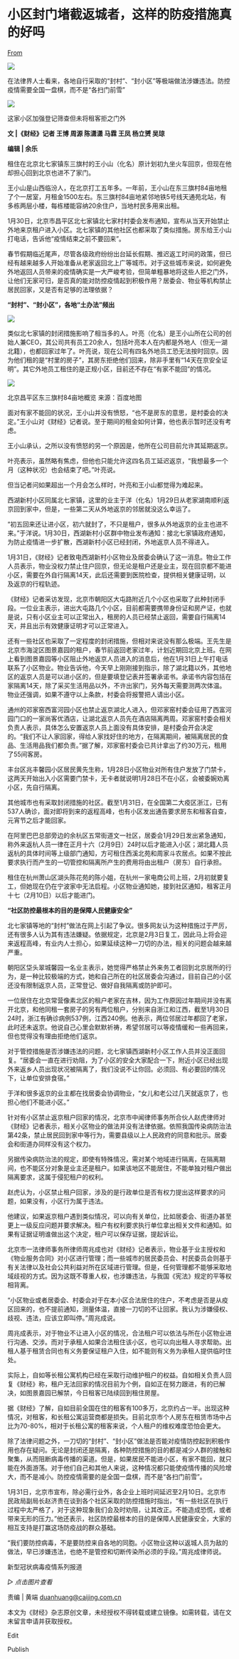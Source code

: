 # 小区封门堵截返城者，这样的防疫措施真的好吗

[From](https://mp.weixin.qq.com/s/orP7RFJfZlOlHQcxN994iQ)  

![](https://res.cloudinary.com/dqvsulqdb/image/upload/v1580995614/anbugzfltv7olc72xcb4.gif)

在法律界人士看来，各地自行采取的“封村”、“封小区”等极端做法涉嫌违法。防控疫情需要全国一盘棋，而不是“各扫门前雪”  

![](https://res.cloudinary.com/dqvsulqdb/image/upload/v1580995615/jwcsxrjlw6mzp1o66bbf.jpg)

这家小区加强登记筛查但未将租客拒之门外

**文 |《财经》记者 王博 周源 陈潇潇 马霖 王凤 杨立赟 吴琼**

**编辑 | 余乐**

租住在北京北七家镇东三旗村的王小山（化名）原计划初九坐火车回京，但现在他却担心回到北京也进不了家门。

王小山是山西临汾人，在北京打工五年多。一年前，王小山在东三旗村84亩地租了个一居室，月租金1500左右。东三旗村84亩地紧邻地铁5号线天通苑北站，有多栋两层小楼，每栋楼能容纳20余住户，当地村民多用来出租。

1月30日，北京市昌平区北七家镇北七家村村委会发布通知，宣布从当天开始禁止外地来京租户进入小区。北七家镇的其他社区也都采取了类似措施。房东给王小山打电话，告诉他“疫情结束之前不要回来”。

春节假期临近尾声，尽管各级政府纷纷出台延长假期、推迟返工时间的政策，但已经有越来越多人开始准备从老家返回北上广等城市。对于这些城市来说，如何避免外地返回人员带来的疫情确实是一大严峻考验，但简单粗暴地将这些人拒之门外，让他们无家可归，是否真的能对防控疫情起到积极作用？居委会、物业等机构禁止居民回家，又是否有足够的法理依据？

**“封村”、“封小区”，各地“土办法”频出**

![](https://res.cloudinary.com/dqvsulqdb/image/upload/v1580995617/toesvftk0bxxvq4hy263.jpg)

类似北七家镇的封闭措施影响了相当多的人。叶亮（化名）是王小山所在公司的创始人兼CEO，其公司共有员工20余人，包括叶亮本人在内都是外地人（但无一湖北籍），也都回家过年了。叶亮说，现在公司有四名外地员工恐无法按时回京。因为他们租的是“村里的房子”，其房东拒绝他们回来，除非手里有“14天在京安全证明”。其它外地员工租住的是正规小区，目前还不存在“有家不能回”的情况。

![](https://res.cloudinary.com/dqvsulqdb/image/upload/v1580995617/vxyf1a38pronzkcmge17.jpg)

北京昌平区东三旗村84亩地概览 来源：百度地图  

面对有家不能回的状况，王小山并没有愤怒，“也不是房东的意思，是村委会的决定。”王小山对《财经》记者说。至于期间的租金如何计算，他也表示暂时还没有考虑。

王小山承认，之所以没有愤怒的另一个原因是，他所在公司目前允许其延期返京。

叶亮表示，虽然略有焦虑，但他也只能允许这四名员工延迟返京，“我想最多一个月（这种状况）也会结束了吧。”叶亮说。

但当记者问如果超出一个月会怎么样时，叶亮和王小山都觉得为难起来。

西湖新村小区同属北七家镇，这里的业主于洋（化名）1月29日从老家湖南顺利返京回到家中，但是，一些第二天从外地返京的邻居就没这么幸运了。

“初五回来还让进小区，初六就封了，不只是租户，很多从外地返京的业主也进不来。”于洋说。1月30日，西湖新村小区群中物业发布通知：接北七家镇政府通知，为防止疫情进一步扩散，西湖新村小区已经封闭，外地返京人员不得进入。

1月31日，《财经》记者致电西湖新村小区物业及居委会确认了这一消息。物业工作人员表示，物业没权力禁止住户回京，但无论是租户还是业主，现在回京都不能进小区，需要在外自行隔离14天，此后还需要到医院检查，提供相关健康证明，以及返京的行程轨迹。

《财经》记者采访发现，北京市朝阳区大屯路附近几个小区也采取了此种封闭手段。一位业主表示，进出大屯路几个小区，目前都需要携带身份证和房产证，也就是说，只有小区业主可以正常出入，租房的人员已经禁止返回，需要自行隔离14天，并且出示有效健康证明才可以正常进入。

还有一些社区也采取了一定程度的封闭措施，但相对来说没有那么极端。王先生是北京市海淀区图景嘉园的租户，春节前返回老家过年，计划近期回北京上班。在网上看到图景嘉园等小区阻止外地返京人员进入的消息后，他在1月31日上午打电话联系了小区物业。物业告诉他，今天早上刚刚接到指示，除了湖北籍以外，其他地区的返京人员是可以进小区的，但是要填登记表并签署承诺书。承诺书内容包括在家隔离14天，除了采买生活用品以外，不许出家门，另外每天需要测两次体温。物业还强调，如果不遵守以上条款，村委会将报警把人请出小区。

通州的邓家窑西富河园小区也禁止返京湖北人进入，但邓家窑村委会征用了西富河园门口的一家尚客优酒店，让湖北返京人员先在酒店隔离两周。邓家窑村委会相关负责人表示，具体怎么安置返京人员上面没有具体安排，是村委会开会决定的。“我们不让人家回家，得给人家找好住的地方，在隔离期间，被隔离居民的食品、生活用品我们都负责。”据了解，邓家窑村委会已共计拿出了约30万元，租用了55间客房。

丰台区兆丰馨园小区居民黄先生称，1月28日小区物业对所有住户发放了门禁卡，这两天开始出入小区需要门禁卡，无卡者就说明1月28日不在小区，会被委婉劝离小区，先自行隔离。

其他城市也有采取封闭措施的社区。截至1月31日，在全国第二大疫区浙江，已有537人确诊，面对即将到来的返程高峰，也有小区发出通告要求房东和租客自查，元宵节之后才能回家。

在阿里巴巴总部旁边的余杭区五常街道文一社区，居委会1月29日发出紧急通知，称外来返杭人员一律在正月十六（2月9日）24时以后才能进入小区；湖北籍人员返杭的具体时间等上级部门通知，方可租住西溪北苑和周家斗农居点。如果不按此要求执行而产生的一切管控和隔离所产生的费用将由出租户（房东）自行承担。

租住在杭州萧山区湖头陈花苑的陈小姐，在杭州一家电商公司上班，2月初就要复工，但她现在仍在宁波家中无法启程。小区物业通知她，接到社区通知，租客正月十七（2月10日）以后才能进门。

**“社区防控最根本的目的是保障人民健康安全”**

北七家镇等地的“封村”做法在网上引起了争议。很多网友认为这种措施过于严厉，还有很多人认为其有违法嫌疑。依据规定，北京是2月3日复工，因此马上将会迎来返程高峰，有业内人士担心，如果延续这种一刀切的办法，相关的问题会越来越严重。

朝阳区垈头翠城馨园一名业主表示，她觉得严格禁止外来务工者回到北京居所的行为，是一种比较极端的方式，她和自己所在的社区居委会沟通过，目前自己的小区还没有限制返京人员，正常登记、做好自我隔离或防护即可。

一位居住在北京常营像素北区的租户老家在吉林，因为工作原因过年期间并没有离开北京，和他同租一套房子的另有两位租户，分别来自浙江和江西，截至1月30日24时，浙江有确诊病例537例，江西240例。他表示，两位邻居过年都回了老家，此时还未返京。他说自己心里会默默祈祷，希望邻居可以等疫情缓和一些再回来，但也觉得没有理由拒绝他们返京。

对于管控措施是否涉嫌违法的问题，北七家镇西湖新村小区工作人员并没正面回复。“居委会一直在进行劝阻，为了小区的安全大家配合一下，附近小区已经出现外来返乡人员出现状况被隔离了，我们没说不让你回。必须回、有必要回的情况下，让单位安排食宿。”

于洋和很多返京的业主都在找居委会协调物业，“女儿和老公过几天就返京了，也担心他们不能进小区。”

针对有小区禁止返京租户回家的情况，北京市中闻律师事务所合伙人赵虎律师对《财经》记者表示，相关小区物业的做法并没有法律依据。依照我国传染病防治法第42条，禁止居民回到家中等行为，需要县级以上人民政府的同意和批示。居委会和街道办同样没有这个权力。

另据传染病防治法的规定，即使有特殊情况，需对某个地域进行隔离，在隔离期间，也不能区分对象是业主还是租户。如果该地区不能居住，不能单独对租户做出隔离要求，这属于侵犯租户的权利。

赵虎认为，小区禁止租户回家，涉及的是行政单位是否有权力提出这样要求的问题，如果没有，小区行为属于违法。

他建议，如果返京租户遇到类似情况，可以向有关单位，比如居委会、街道办甚至更上一级反应问题并要求解决。租户有权利要求执行单位拿出相关文件和通知。如果有证据证明谁做出这个决定，租户可以保存证据，提起诉讼。

北京市一法律师事务所律师周兆成也对《财经》记者表示，物业基于业主授权和《物业服务合同》对小区进行管理；而一些城市的居民委员会、村民委员会则基于有关法律以及社会公共利益对所在区域进行管理。但是，任何管理都不能够采取地域歧视的方式。因为这既不尊重人权，也涉嫌违法，与我国《宪法》规定的平等权相背离。

“小区物业或者居委会、村委会对于在本小区合法居住的住户，不考虑是否是从疫区回来的，也不提前通知，测量体温，直接一刀切的不让回家。我认为涉嫌侵权、歧视、违法，应该立即叫停。”周兆成说。

周兆成表示，对于物业不让进入小区的情况，合法租户可以依法与所在小区物业进行沟通、交涉。而对于承租人如果合法租住该小区，也可以向出租人寻求帮助。出租人基于租赁合同也有义务要保证租户入住，如不能则有义务为承租人提供临时住处。

实际上，自如等长租公寓机构已经在采取行动维护租户的权益。自如相关负责人回复《财经》称，租户无法回家的情况目前为个例，自如正在努力跟进，有的已解决，如图景嘉园已解禁，今日租客已陆续回到租住房屋。

据《财经》了解，自如目前全国在住的租客有100多万，北京约占一半。出现这种情况，对租客，和长租公寓运营商都是损失。目前北京市个人房东在租赁市场中占比为70-80%，相对于长租公寓的租客来说，个人租户的维权难度恐怕会更大。

除了法律问题之外，一刀切的“封村”、“封小区”做法是否能对疫情防控起到积极作用也存在疑问。无论是封闭还是隔离，各种防控措施的目的都是减少人群的接触和聚集，从而阻断病毒传播的渠道。但是，如果居民不能进小区，有家不能回，就只能在外面游荡。对于他们自己和其他人来说，这种情况都只能使疫情传播的风险增大，而不是减小。防控疫情需要的是全国一盘棋，而不是“各扫门前雪”。

1月31日，北京市宣布，除必需行业外，各企业上班时间延迟至2月10日。北京市民政局副局长赵济贵在谈到各个社区采取的防控措施时指出，“有一些社区在执行过程中太严格了，对于这种现象我们会及时劝阻，让其改正。不能造成恐慌，或者带来无形的压力。”他还表示，社区防控最根本的目的是保障人民健康安全，大家的相互支持是打赢这场防疫战的群众基础。

“我们要防控病毒，不是要防控来自各地的同胞。小区物业这种以返城人员为敌的做法，早已涉嫌违法，也绝不是管控和切断传染所必须的手段。”周兆成律师说。

 新型冠状病毒疫情系列报道  

_▷ 点击图片查看_  

责编 | 黄端 duanhuang@caijing.com.cn

本文为《财经》杂志原创文章，未经授权不得转载或建立镜像。如需转载，请在文末留言申请并获取授权。

Edit

Publish
